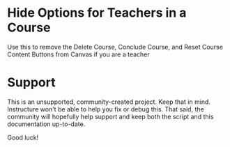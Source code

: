 Hide Options for Teachers in a Course
======

Use this to remove the Delete Course, Conclude Course, and Reset Course Content Buttons from Canvas if you are a teacher

Support
======

This is an unsupported, community-created project. Keep that in mind.
Instructure won't be able to help you fix or debug this. That said, the
community will hopefully help support and keep both the script and this
documentation up-to-date.

Good luck!
